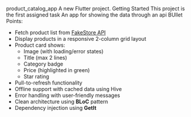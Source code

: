 product_catalog_app
A new Flutter project.
Getting Started
This project is the first assigned task
An app for showing the data through an api
BUllet Points:
- Fetch product list from [FakeStore API](https://fakestoreapi.com/)
- Display products in a responsive 2-column grid layout
- Product card shows:
    - Image (with loading/error states)
    - Title (max 2 lines)
    - Category badge
    - Price (highlighted in green)
    - Star rating
- Pull-to-refresh functionality
- Offline support with cached data using Hive
- Error handling with user-friendly messages
- Clean architecture using **BLoC** pattern
- Dependency injection using **GetIt**

